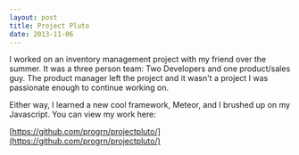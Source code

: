 ```yaml
---
layout: post
title: Project Pluto
date: 2013-11-06
---
```


I worked on an inventory management project with my friend over the summer.  It was a three person team: Two Developers and one product/sales guy.  The product manager left the project and it wasn't a project I was passionate enough to continue working on.

Either way, I learned a new cool framework, Meteor, and I brushed up on my Javascript.  You can view my work here:

[https://github.com/progrn/projectpluto/](https://github.com/progrn/projectpluto/)
